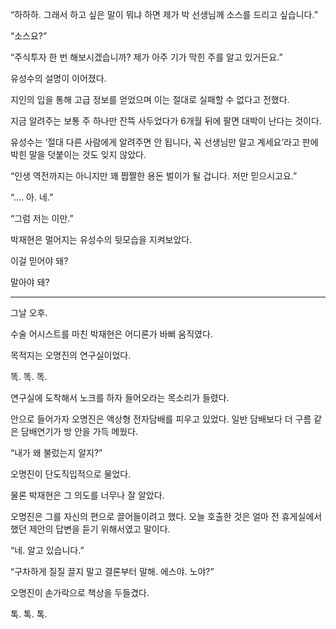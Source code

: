 “하하하. 그래서 하고 싶은 말이 뭐냐 하면 제가 박 선생님께 소스를 드리고 싶습니다.”

“소스요?”

“주식투자 한 번 해보시겠습니까? 제가 아주 기가 막힌 주를 알고 있거든요.”

유성수의 설명이 이어졌다.

지인의 입을 통해 고급 정보를 얻었으며 이는 절대로 실패할 수 없다고 전했다.

지금 알려주는 보통 주 하나만 잔뜩 사두었다가 6개월 뒤에 팔면 대박이 난다는 것이다.

유성수는 ‘절대 다른 사람에게 알려주면 안 됩니다, 꼭 선생님만 알고 계세요’라고 판에 박힌 말을 덧붙이는 것도 잊지 않았다.

“인생 역전까지는 아니지만 꽤 짭짤한 용돈 벌이가 될 겁니다. 저만 믿으시고요.”

“.... 아. 네.”

“그럼 저는 이만.”

박재현은 멀어지는 유성수의 뒷모습을 지켜보았다.

이걸 믿어야 돼?

말아야 돼?

***

그날 오후.

수술 어시스트를 마친 박재현은 어디론가 바삐 움직였다.

목적지는 오명진의 연구실이었다.

똑. 똑. 똑.

연구실에 도착해서 노크를 하자 들어오라는 목소리가 들렸다.

안으로 들어가자 오명진은 액상형 전자담배를 피우고 있었다. 일반 담배보다 더 구름 같은 담배연기가 방 안을 가득 메웠다.

“내가 왜 불렀는지 알지?”

오명진이 단도직입적으로 물었다.

물론 박재현은 그 의도를 너무나 잘 알았다.

오명진은 그를 자신의 편으로 끌어들이려고 했다. 오늘 호출한 것은 얼마 전 휴게실에서 했던 제안의 답변을 듣기 위해서였고 말이다.

“네. 알고 있습니다.”

“구차하게 질질 끌지 말고 결론부터 말해. 에스야. 노야?”

오명진이 손가락으로 책상을 두들겼다.

톡. 톡. 톡.